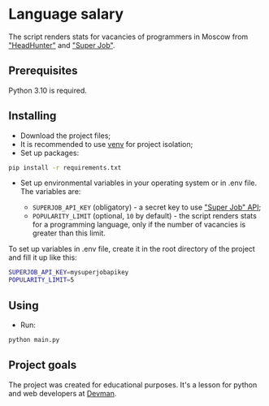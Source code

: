 # Language salary

The script renders stats for vacancies of programmers in Moscow from ["HeadHunter"](https://hh.ru/) and ["Super Job"](https://www.superjob.ru/).

## Prerequisites

Python 3.10 is required.

## Installing

- Download the project files;
- It is recommended to use [venv](https://docs.python.org/3/library/venv.html?highlight=venv#module-venv) for project isolation;
- Set up packages:

```bash
pip install -r requirements.txt
```

- Set up environmental variables in your operating system or in .env file. The variables are:

  - `SUPERJOB_API_KEY` (obligatory) - a secret key to use ["Super Job" API](https://api.superjob.ru/);
  - `POPULARITY_LIMIT` (optional, `10` by default) - the script renders stats for a programming language, only if the number of vacancies is greater than this limit.

To set up variables in .env file, create it in the root directory of the project and fill it up like this:

```bash
SUPERJOB_API_KEY=mysuperjobapikey
POPULARITY_LIMIT=5
```

## Using

- Run:

```bash
python main.py
```

## Project goals

The project was created for educational purposes.
It's a lesson for python and web developers at [Devman](https://dvmn.org).
